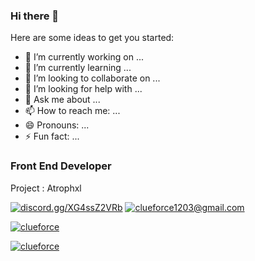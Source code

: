 ### Hi there 👋

Here are some ideas to get you started:

- 🔭 I’m currently working on ...
- 🌱 I’m currently learning ...
- 👯 I’m looking to collaborate on ...
- 🤔 I’m looking for help with ...
- 💬 Ask me about ...
- 📫 How to reach me: ...
- 😄 Pronouns: ...
- ⚡ Fun fact: ...

<h3>Front End Developer</h3>
<p>Project : Atrophxl</p>

<a href="https://discord.gg/XG4ssZ2VRb" target="blank"><img src="https://shields.io/badge/join_my-discord-7289DA?logo=discord&style=for-the-badge" alt="discord.gg/XG4ssZ2VRb"/></a> 
<a href="mailto:clueforce1203@gmail.com" target="blank"><img src="https://shields.io/badge/send_me-email-d44a3c?logo=gmail&style=for-the-badge" alt="clueforce1203@gmail.com"/></a> 
</p>

<a href="https://github.com/ClueForce/">
<p><img align="center" src="https://github-readme-stats.vercel.app/api/top-langs?username=nobuyukixn&langs_count=6&show_icons=true&layout=compact&bg_color=1f1d2e&text_color=FAF4ED&icon_color=C3A6E6&title_color=9CCFD8" alt="clueforce"/>
<p><img align="center" src="https://github-readme-stats.vercel.app/api?username=nobuyukixn&show_icons=true&locale=en&layout=compact&bg_color=1f1d2e&text_color=FAF4ED&icon_color=C3A6E6&title_color=9CCFD8" alt="clueforce"/>

